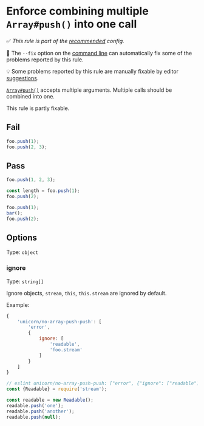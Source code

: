 # Enforce combining multiple `Array#push()` into one call

✅ *This rule is part of the [recommended](https://github.com/sindresorhus/eslint-plugin-unicorn#recommended-config) config.*

🔧 The `--fix` option on the [command line](https://eslint.org/docs/user-guide/command-line-interface#fixing-problems) can automatically fix some of the problems reported by this rule.

💡 Some problems reported by this rule are manually fixable by editor [suggestions](https://eslint.org/docs/developer-guide/working-with-rules#providing-suggestions).

[`Array#push()`](https://developer.mozilla.org/en-US/docs/Web/JavaScript/Reference/Global_Objects/Array/push) accepts multiple arguments. Multiple calls should be combined into one.

This rule is partly fixable.

## Fail

```js
foo.push(1);
foo.push(2, 3);
```

## Pass

```js
foo.push(1, 2, 3);
```

```js
const length = foo.push(1);
foo.push(2);
```

```js
foo.push(1);
bar();
foo.push(2);
```

## Options

Type: `object`

### ignore

Type: `string[]`

Ignore objects, `stream`, `this`, `this.stream` are ignored by default.

Example:

```js
{
	'unicorn/no-array-push-push': [
		'error',
		{
			ignore: [
				'readable',
				'foo.stream'
			]
		}
	]
}
```

```js
// eslint unicorn/no-array-push-push: ["error", {"ignore": ["readable"]}]
const {Readable} = require('stream');

const readable = new Readable();
readable.push('one');
readable.push('another');
readable.push(null);
```
